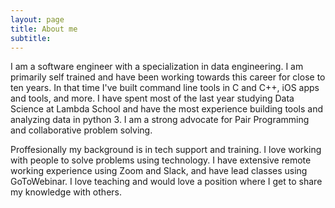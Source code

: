 ```yaml
---
layout: page
title: About me
subtitle: 
---
```


I am a software engineer with a specialization in data engineering. I am primarily self trained and have been working towards this career for close to ten years. In that time I've built command line tools in C and C++, iOS apps and tools, and more. I have spent most of the last year studying Data Science at Lambda School and have the most experience building tools and analyzing data in python 3. I am a strong advocate for Pair Programming and collaborative problem solving. 


Proffesionally my background is in tech support and training. I love working with people to solve problems using technology. I have extensive remote working experience using Zoom and Slack, and have lead classes using GoToWebinar. I love teaching and would love a position where I get to share my knowledge with others. 
